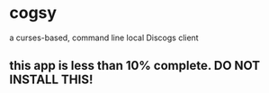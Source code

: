 # cogsy
a curses-based, command line local Discogs client

## this app is less than 10% complete. DO NOT INSTALL THIS!
